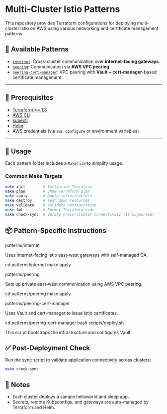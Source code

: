 # Multi-Cluster Istio Patterns

This repository provides Terraform configurations for deploying multi-cluster Istio on AWS using various networking and certificate management patterns.

## 📁 Available Patterns

- [`internet`](patterns/internet): Cross-cluster communication over **internet-facing gateways**.
- [`peering`](patterns/peering): Communication via **AWS VPC peering**.
- [`peering-cert-manager`](patterns/peering-cert-manager): VPC peering with **Vault + cert-manager**-based certificate management.

---

## 🔧 Prerequisites

- [Terraform >= 1.3](https://developer.hashicorp.com/terraform)
- [AWS CLI](https://docs.aws.amazon.com/cli/latest/userguide/install-cliv2.html)
- [kubectl](https://kubernetes.io/docs/tasks/tools/)
- [Helm](https://helm.sh/docs/intro/install/)
- AWS credentials (via `aws configure` or environment variables)

---

## 🚀 Usage

Each pattern folder includes a `Makefile` to simplify usage.

### Common Make Targets

```bash
make init        # Initialize Terraform
make plan        # Show Terraform plan
make apply       # Apply infrastructure
make destroy     # Tear down resources
make validate    # Validate configuration
make fmt         # Format Terraform code
make check-sync  # Verify cross-cluster connectivity (if supported)
```

## 📦 Pattern-Specific Instructions

patterns/internet

Uses internet-facing Istio east-west gateways with self-managed CA.

cd patterns/internet
make apply

patterns/peering

Sets up private east-west communication using AWS VPC peering.

cd patterns/peering
make apply

patterns/peering-cert-manager

Uses Vault and cert-manager to issue Istio certificates.

cd patterns/peering-cert-manager
bash scripts/deploy.sh

This script bootstraps the infrastructure and configures Vault.

## ✅ Post-Deployment Check

Run the sync script to validate application connectivity across clusters:

```bash
make check-sync
```

## 📎 Notes

- Each cluster deploys a sample helloworld and sleep app.
- Secrets, remote Kubeconfigs, and gateways are auto-managed by Terraform and Helm.
